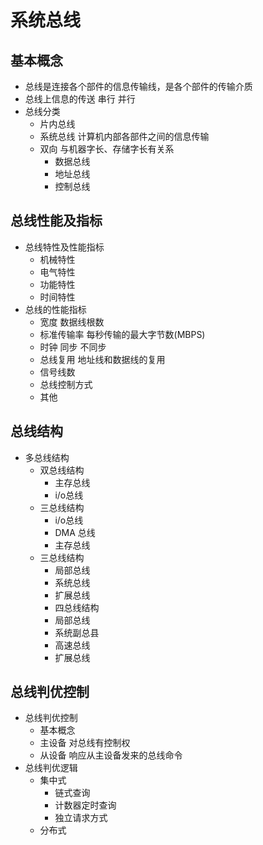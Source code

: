 # 系统总线

## 基本概念

- 总线是连接各个部件的信息传输线，是各个部件的传输介质
- 总线上信息的传送  串行 并行
- 总线分类
  - 片内总线
  - 系统总线  计算机内部各部件之间的信息传输
  - 双向 与机器字长、存储字长有关系
    - 数据总线
    - 地址总线
    - 控制总线

## 总线性能及指标

- 总线特性及性能指标
  - 机械特性
  - 电气特性
  - 功能特性
  - 时间特性
- 总线的性能指标
  - 宽度  数据线根数
  - 标准传输率  每秒传输的最大字节数(MBPS)
  - 时钟 同步 不同步
  - 总线复用  地址线和数据线的复用
  - 信号线数
  - 总线控制方式
  - 其他

## 总线结构

- 多总线结构
  - 双总线结构
    - 主存总线
    - i/o总线
  - 三总线结构
    - i/o总线
    - DMA 总线
    - 主存总线
  - 三总线结构
    - 局部总线
    - 系统总线
    - 扩展总线
    - 四总线结构
    - 局部总线
    - 系统副总县
    - 高速总线
    - 扩展总线

## 总线判优控制
  
- 总线判优控制
  - 基本概念
  - 主设备  对总线有控制权
  - 从设备  响应从主设备发来的总线命令
- 总线判优逻辑
  - 集中式
    - 链式查询
    - 计数器定时查询
    - 独立请求方式
  - 分布式
   